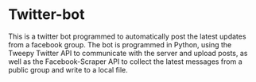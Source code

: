 # Twitter-bot

This is a twitter bot programmed to automatically post the latest updates from a facebook group. The bot is programmed in Python, using the Tweepy Twitter API to communicate with the server and upload posts, as well as the Facebook-Scraper API to collect the latest messages from a public group and write to a local file.
